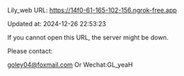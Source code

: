 Lily_web URL: https://14f0-61-165-102-156.ngrok-free.app

Updated at: 2024-12-26 22:53:23

If you cannot open this URL, the server might be down.

Please contact: 

goley04@foxmail.com Or Wechat:GL_yeaH